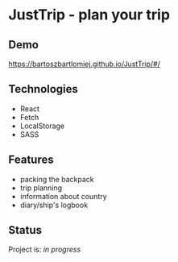 # JustTrip - plan your trip

## Demo
https://bartoszbartlomiej.github.io/JustTrip/#/

## Technologies
* React
* Fetch
* LocalStorage
* SASS

## Features
* packing the backpack
* trip planning
* information about country
* diary/ship's logbook

## Status
Project is: _in progress_
